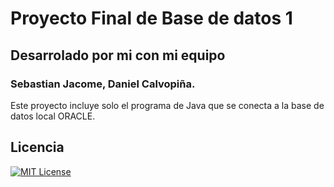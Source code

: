 # Proyecto Final de Base de datos 1
## Desarrolado por mi con mi equipo
### Sebastian Jacome, Daniel Calvopiña.

Este proyecto incluye solo el programa de Java que se conecta a la base de datos local ORACLE.

## Licencia

[![MIT License](https://img.shields.io/badge/License-MIT-green.svg)](https://choosealicense.com/licenses/mit/)
